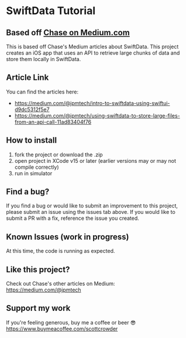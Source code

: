 # SwiftData Tutorial

## Based off <a href="https://medium.com/@jpmtech">Chase on Medium.com</a>

This is based off Chase's Medium articles about SwiftData. This project creates an iOS app that uses an API to retrieve large chunks of data and store them locally in SwiftData.

## Article Link

You can find the articles here: 
* https://medium.com/@jpmtech/intro-to-swiftdata-using-swiftui-d9dc5312f5e7
* https://medium.com/@jpmtech/using-swiftdata-to-store-large-files-from-an-api-call-11ad83404f76

## How to install

1. fork the project or download the .zip
2. open project in XCode v15 or later (earlier versions may or may not compile correctly)
3. run in simulator

## Find a bug?

If you find a bug or would like to submit an improvement to this project, please submit an issue using the issues tab above. If you would like to submit a PR with a fix, reference the issue you created.

## Known Issues (work in progress)

At this time, the code is running as expected.

## Like this project?

Check out Chase's other articles on Medium: https://medium.com/@jpmtech

## Support my work

If you're feeling generous, buy me a coffee or beer 😎 https://www.buymeacoffee.com/scottcrowder
